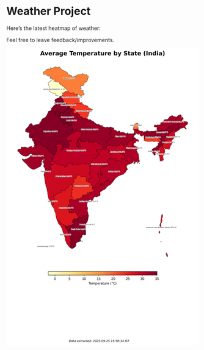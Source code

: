 # Weather Project

Here’s the latest heatmap of weather:

Feel free to leave feedback/improvements.

![India Heatmap](docs/assets/india_heatmap.png?v=D51774)
